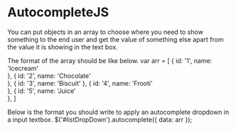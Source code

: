 # AutocompleteJS
You can put objects in an array to choose where you need to show something to the end user and get the value of something else apart from the value it is showing in the text box.

The format of the array should be like below.
	var arr = [
			{
				id: '1',
				name: 'Icecream'	
			},
			{
				id: '2',
				name: 'Chocolate'	
			},
			{
				id: '3',
				name: 'Biscuit'	
			},
			{
				id: '4',
				name: 'Frooti'	
			},
			{
				id: '5',
				name: 'Juice'	
			},
	]

Below is the format you should write to apply an autocomplete dropdown in a input textbox.
	$('#listDropDown').autocomplete({
        data: arr
    });